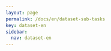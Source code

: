 ```yaml
---
layout: page
permalink: /docs/en/dataset-sub-tasks
key: dataset-en
sidebar:
  nav: dataset-en
---
```



<head>
    <style>
        .container {
            display: flex;
            justify-content: space-between; Creates space around items
        }

        .image-with-caption {
            width: 90%;
            margin: auto;
        }

        .image-with-caption img {
            width: 100%;
            height: auto;
        }

        .image-with-caption figcaption {
            text-align: center;
            font-size: 1em;
        }
    </style>
</head>



## Sign Language Translation

Sign Language Translation (SLT) is the task of automatically converting sign language video sequences into grammatically correct and semantically equivalent spoken language text.
Unlike sign language recognition, which outputs glosses or lexical units in a one-to-one fashion, SLT aims to bridge the modality and linguistic gap between visual-gestural communication and spoken language by modeling complex syntax, coarticulation effects, and context-dependent expressions.
The task typically involves processing continuous sign streams, extracting spatio-temporal features, and generating natural language sentences that preserve the intended meaning of the original signed content.
SLT is particularly challenging due to the lack of large-scale annotated parallel corpora, signer and domain variability, and structural differences between sign and spoken languages.

### Data Statistics of Auslan-Daily New V2


<figure class="image-with-caption">
    <img src="../assets/images/auslan_daily_news_v2_stat.jpg">
    <figcaption>Key statistics of Auslan-Daily New V1 and Auslan-Daily New V2. OOV: out-of-vocabulary. Singleton: words that only occur once in the training dataset.</figcaption>
</figure>


<br>
<br>

Above Table presents a detailed comparison between the Auslan-Daily News V1 and V2 sub-datasets in terms of data volume, diversity, and vocabulary statistics.
V2 significantly expands upon V1, featuring nearly twice the number of annotated segments (29,669 vs. 11,065), frames (5.6M vs. 2.3M), and total words (492,624 vs. 188,774).
It also includes a larger vocabulary size (15,976 vs. 12,346) and more signers (27 vs. 18), reflecting improved linguistic and signer diversity.
The number of out-of-vocabulary (OOV) words and singletons further illustrates the dataset’s long-tail distribution, which presents both challenges and opportunities for robust model training and generalization.

<br>
<br>


## Benchmark of Auslan-Daily News V2 on Sign Language Translation

<figure class="image-with-caption">
    <img src="../assets/images/SLT_benchmark.jpg">
    <figcaption>Translation results of Single-Person SLT and Multi-Person SLT models on Auslan-Daily New V2.</figcaption>
</figure>


<br>
<br>


We mention that all models used in this work are publicly available. We express profound gratitude to the aforementioned authors for their invaluable contributions. Each of the ISLR models we use is linked below:

- SL-Transformer [GitHub](https://github.com/neccam/slt)
- Iterative-Att [GitHub](https://github.com/chevalierNoir/FS-Detection)
- MiCT-RANet [GitHub](https://github.com/fmahoudeau/MiCT-RANet-ASL-FingerSpelling)
- TS-FS-Reg [GitHub](https://github.com/FangyunWei/SLRT)
- FS-PoseNet [GitHub](https://github.com/pooyafayyaz/Fingerspelling-PoseNet)


